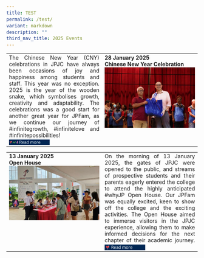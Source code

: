 ```yaml
---
title: TEST
permalink: /test/
variant: markdown
description: ""
third_nav_title: 2025 Events
---
```

<table style="width:100%">
   <tbody><tr>
<td style="width:50%;text-align:inter-word"><div style="text-align: justify; text-justify: inter-word;">
The Chinese New Year (CNY) celebrations in JPJC have always been occasions of joy and happiness among students and staff. This year was no exception. 2025 is the year of the wooden snake, which symbolises growth, creativity and adaptability. The celebrations was a good start for another great year for JPFam, as we continue our journey of #infinitegrowth, #infinitelove and #infinitepossibilities!<br>
<a href="/life-at-jpjc/2025-events/cny/"><img style="width:45%;vertical-align: middle;" src="/images/2025%20Life@JPJC/Misc/LGI.gif"></a>
</div></td>
		 
<td style="width:50%;vertical-align: top;"><figure style="margin:auto;width:100%;">
<b>	28 January 2025</b><br>
<b>Chinese New Year Celebration</b><br><img src="/images/2025%20Life@JPJC/CNY%20Celebrations/cny1.jpg">
</figure></td>
</tr>
</tbody></table>


<table style="width:100%">
   <tbody><tr>
    <td style="width:50%;vertical-align: top;"><figure style="margin:auto;width:100%;">
			<b>	13 January 2025</b><br>
			<b>Open House</b><br><img src="/images/2025%20Life@JPJC/Open%20House/OH_1.jpg">
			</figure>
    </td>
		 
<td style="width:50%;text-align:inter-word"><div style="text-align: justify; text-justify: inter-word;">
On the morning of 13 January 2025, the gates of JPJC were opened to the public, and streams of prospective students and their parents eagerly entered the college to attend the highly anticipated #whyJP Open House. Our JPFam was equally excited, keen to show off the college and the exciting activities. The Open House aimed to immerse visitors in the JPJC experience, allowing them to make informed decisions for the next chapter of their academic journey. 
<a href="/life-at-jpjc/2025-events/open-house/"><img style="width:45%;vertical-align: middle;" src="/images/2025%20Life@JPJC/Misc/Love.gif"></a></div></td>
</tr>
</tbody></table>
